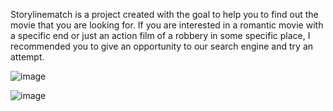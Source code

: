 Storylinematch is a project created with the goal to help you to find out the movie that you are looking for. 
If you are interested in a romantic movie with a specific end or just an action film of a robbery in some specific place, I recommended you to give an opportunity to our search engine and try an attempt.

![image](https://github.com/user-attachments/assets/13a1d0e8-5054-4d7f-9ea9-93ef758c939d)

![image](https://github.com/user-attachments/assets/b1314620-681d-4f74-a8f4-dd8a7bd56919)
